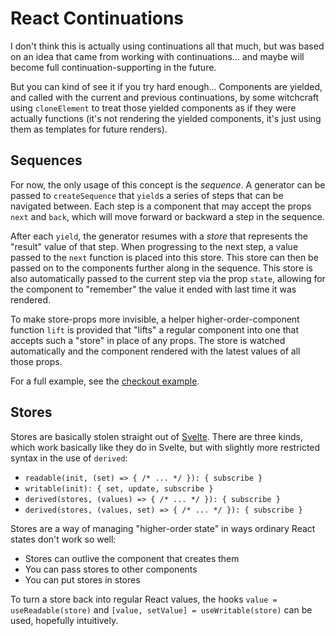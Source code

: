 # React Continuations

I don't think this is actually using continuations all that much, but was based
on an idea that came from working with continuations... and maybe will become
full continuation-supporting in the future.

But you can kind of see it if you try hard enough... Components are yielded,
and called with the current and previous continuations, by some witchcraft
using `cloneElement` to treat those yielded components as if they were actually
functions (it's not rendering the yielded components, it's just using them as
templates for future renders).

## Sequences

For now, the only usage of this concept is the *sequence*. A generator can
be passed to `createSequence` that `yield`s a series of steps that can be
navigated between. Each step is a component that may accept the props
`next` and `back`, which will move forward or backward a step in the sequence.

After each `yield`, the generator resumes with a *store* that represents the
"result" value of that step. When progressing to the next step, a value passed
to the `next` function is placed into this store. This store can then be passed
on to the components further along in the sequence. This store is also automatically
passed to the current step via the prop `state`, allowing for the component to
"remember" the value it ended with last time it was rendered.

To make store-props more invisible, a helper higher-order-component function
`lift` is provided that "lifts" a regular component into one that accepts such
a "store" in place of any props. The store is watched automatically and the
component rendered with the latest values of all those props.

For a full example, see the [checkout example](./examples/checkout/).

## Stores

Stores are basically stolen straight out of [Svelte][]. There are three kinds,
which work basically like they do in Svelte, but with slightly more restricted
syntax in the use of `derived`:
* `readable(init, (set) => { /* ... */ }): { subscribe }`
* `writable(init): { set, update, subscribe }`
* `derived(stores, (values) => { /* ... */ }): { subscribe }`
* `derived(stores, (values, set) => { /* ... */ }): { subscribe }`

[Svelte]: https://svelte.dev/docs#run-time-svelte-store

Stores are a way of managing "higher-order state" in ways ordinary React states
don't work so well:
* Stores can outlive the component that creates them
* You can pass stores to other components
* You can put stores in stores

To turn a store back into regular React values, the hooks `value = useReadable(store)`
and `[value, setValue] = useWritable(store)` can be used, hopefully intuitively.
